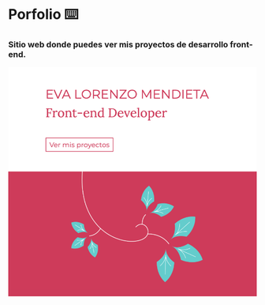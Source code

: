 # Porfolio  ⌨️


### Sitio web donde puedes ver mis proyectos de desarrollo **front-end**.

![Muestra del portfolio](https://raw.githubusercontent.com/eva-lm/Portfolio_Front-end/master/src/images/portfolio-muestra.png)


